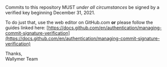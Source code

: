 Commits to this repository MUST _under all circumstances_ be signed by a verified key beginning December 31, 2021.

To do just that, use the web editor on GitHub.com **or** please follow the guides linked here: 
[https://docs.github.com/en/authentication/managing-commit-signature-verification](https://docs.github.com/en/authentication/managing-commit-signature-verification)

Thanks,  
Wallymer Team
